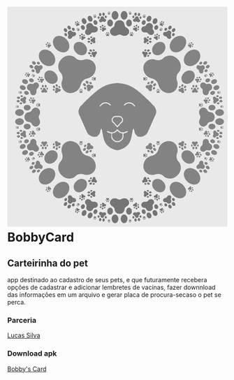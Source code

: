 # ![Logo](https://github.com/CarlosHMoraesLenz/BobbyCard/blob/master/app/src/main/res/drawable/logocfundo.png)BobbyCard
## Carteirinha do pet
app destinado ao cadastro de seus pets, e que futuramente recebera opções de cadastrar e adicionar lembretes de vacinas, fazer downnload das informações em um arquivo e gerar placa de procura-secaso o pet se perca.

### Parceria
[Lucas Silva](https://github.com/lucas-matheus-almeida-97)

### Download apk
[Bobby's Card](https://github.com/CarlosHMoraesLenz/BobbyCard/raw/master/app/release/app-release.apk)
